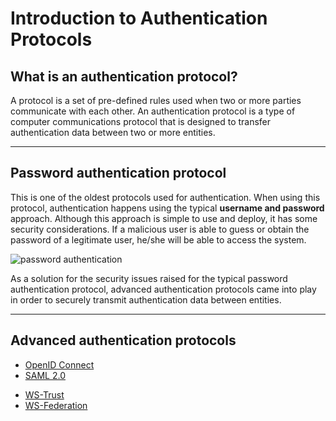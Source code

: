 # Introduction to Authentication Protocols

## What is an authentication protocol?

A protocol is a set of pre-defined rules used when two or more parties communicate with each other. An authentication protocol
is a type of computer communications protocol that is designed to transfer authentication data between two or more entities.

---

## Password authentication protocol

This is one of the oldest protocols used for authentication. When
using this protocol, authentication happens using the typical **username
and password** approach. Although this approach is simple to use and
deploy, it has some security considerations. If a malicious user is able
to guess or obtain the password of a legitimate user, he/she will be able to 
access the system.

![password authentication]({{base_path}}/assets/img/concepts/password-authentication-protocol.png)

As a solution for the security issues raised for the typical password authentication protocol, advanced authentication protocols came into play in order to securely transmit authentication data between entities.

---

## Advanced authentication protocols

- [OpenID Connect](intro-oidc.md)
- [SAML 2.0](intro-saml.md)
<!-- - [NTLM](ntlm.md)-->
<!-- - [Kerberos](kerberos.md)-->
- [WS-Trust](intro-ws-trust.md)
- [WS-Federation](intro-ws-federation.md)
